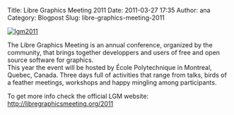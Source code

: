 Title: Libre Graphics Meeting 2011
Date: 2011-03-27 17:35
Author: ana
Category: Blogpost
Slug: libre-graphics-meeting-2011

[![](http://blog.manufacturaindependente.org/wp-content/uploads/2011/03/lgm2011-210x300.jpg "lgm2011")](http://blog.manufacturaindependente.org/wp-content/uploads/2011/03/lgm2011.jpg)

The Libre Graphics Meeting is an annual conference, organized by the
community, that brings together developpers and users of free and open
source software for graphics.  
This year the event will be hosted by École Polytechnique in Montreal,
Quebec, Canada. Three days full of activities that range from talks,
birds of a feather meetings, workshops and happy mingling among
participants.

To get more info check the official LGM website:
<http://libregraphicsmeeting.org/2011>

